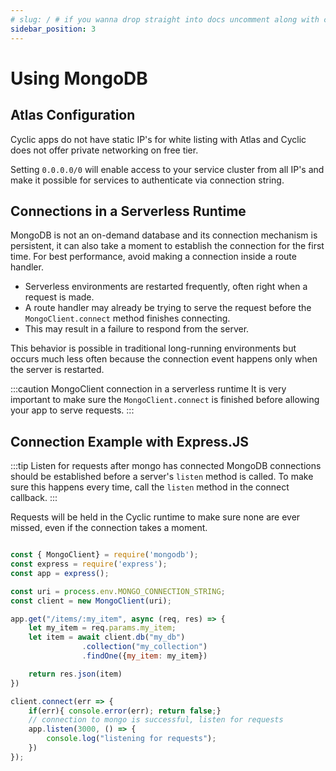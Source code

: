 ```yaml
---
# slug: / # if you wanna drop straight into docs uncomment along with config change
sidebar_position: 3
---
```


# Using MongoDB

## Atlas Configuration
Cyclic apps do not have static IP's for white listing with Atlas and Cyclic does not offer private networking on free tier.

Setting `0.0.0.0/0` will enable access to your service cluster from all IP's and make it possible for services to authenticate via connection string.


## Connections in a Serverless Runtime

MongoDB is not an on-demand database and its connection mechanism is persistent, it can also take a moment to establish the connection for the first time. For best performance, avoid making a connection inside a route handler.

- Serverless environments are restarted frequently, often right when a request is made. 
- A route handler may already be trying to serve the request before the `MongoClient.connect` method finishes connecting.
-  This may result in a failure to respond from the server. 

This behavior is possible in traditional long-running environments but occurs much less often  because the connection event happens only when the server is restarted. 

:::caution  MongoClient connection in a serverless runtime
It is very important to make sure the `MongoClient.connect` is finished before allowing your app to serve requests. 
:::

## Connection Example with Express.JS


:::tip Listen for requests after mongo has connected
MongoDB connections should be established before a server's `listen` method is called. To make sure this happens every time, call the `listen` method in the connect callback. 
:::

Requests will be held in the Cyclic runtime to make sure none are ever missed, even if the connection takes a moment.

```javascript

const { MongoClient} = require('mongodb');
const express = require('express');
const app = express();

const uri = process.env.MONGO_CONNECTION_STRING;
const client = new MongoClient(uri);

app.get("/items/:my_item", async (req, res) => {
    let my_item = req.params.my_item;
    let item = await client.db("my_db")
                .collection("my_collection")
                .findOne({my_item: my_item})

    return res.json(item)
})

client.connect(err => {
    if(err){ console.error(err); return false;}
    // connection to mongo is successful, listen for requests
    app.listen(3000, () => {
        console.log("listening for requests");
    })
});

```
